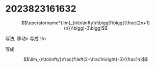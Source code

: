 # 2023823161632

$$\operatorname*{lim}_{n\to\infty}n\bigg[f\bigg({\frac{2n+1}{n}}\bigg)-3\bigg]$$

写法, 移动n 写成 1/n

写成

$$\lim_{n\to\infty}\frac{f\left(2+\frac1n\right)-3}{\frac1n}$$